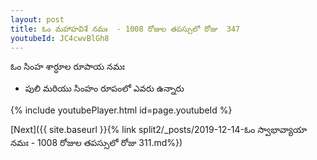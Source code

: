 ```yaml
---
layout: post
title: ఓం మహాహవిశే నమః  - 1008 రోజుల తపస్సులో రోజు  347
youtubeId: JC4cwvBlGh8
---
```

 
 
 ఓం సింహ శార్ధూల రూపాయ నమః  
 
 -  పులి మరియు సింహం రూపంలో ఎవరు ఉన్నారు 
 
  
 
  
 
 
 
 
 
 


{% include youtubePlayer.html id=page.youtubeId %}
 
[Next]({{ site.baseurl }}{% link  split2/_posts/2019-12-14-ఓం స్వాభావ్యాయా నమః  - 1008 రోజుల తపస్సులో రోజు  311.md%})
 
